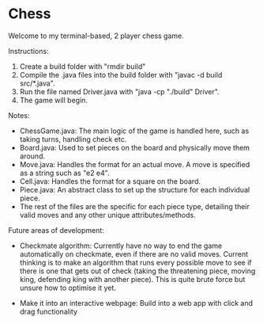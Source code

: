 # Chess

Welcome to my terminal-based, 2 player chess game.

Instructions:

1. Create a build folder with "rmdir build"  
2. Compile the .java files into the build folder with "javac -d build src/*.java".  
2. Run the file named Driver.java with "java -cp "./build" Driver".  
3. The game will begin.  

Notes:  

- ChessGame.java: The main logic of the game is handled here, such as taking turns,
handling check etc.  
- Board.java: Used to set pieces on the board and physically move them around.  
- Move.java: Handles the format for an actual move. A move is specified as a
string such as "e2 e4".  
- Cell.java: Handles the format for a square on the board.  
- Piece.java: An abstract class to set up the structure for each individual piece.  
- The rest of the files are the specific for each piece type, detailing their valid
moves and any other unique attributes/methods.  

Future areas of development:  

- Checkmate algorithm: Currently have no way to end the game automatically on checkmate,
even if there are no valid moves. Current thinking is to make an algorithm that runs
every possible move to see if there is one that gets out of check (taking the
threatening piece, moving king, defending king with another piece). This is quite
brute force but unsure how to optimise it yet.  

- Make it into an interactive webpage: Build into a web app with click and drag
functionality  
